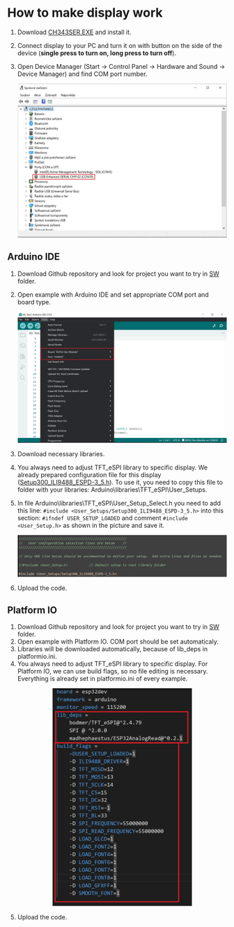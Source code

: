 # How to make display work

1. Download [CH343SER.EXE](http://www.wch-ic.com/search?t=all&q=CH9102) and install it.

2. Connect display to your PC and turn it on with button on the side of the device (**single press to turn on, long press to turn off**).

3. Open Device Manager (Start → Control Panel → Hardware and Sound → Device Manager) and find COM port number.

    ![COM_port](../img/COM_port.jpg)

## Arduino IDE
1. Download Github repository and look for project you want to try in [SW](../SW) folder.
2. Open example with Arduino IDE and set appropriate COM port and board type.
   
    ![ArduinoIDE_set](../img/ArduinoIDE_set.png)

3. Download necessary libraries.
4. You always need to adjust TFT_eSPI library to specific display. We  already prepared configuration file for this display ([Setup300_ILI9488_ESPD-3_5.h](Setup300_ILI9488_ESPD-3_5.h)).
To use it, you need to copy this file to folder with your libraries: Arduino\libraries\TFT_eSPI\User_Setups.
1. In file Arduino\libraries\TFT_eSPI\User_Setup_Select.h you need to add this line: `#include <User_Setups/Setup300_ILI9488_ESPD-3_5.h>` into this section: `#ifndef USER_SETUP_LOADED` and comment `#include <User_Setup.h>` as shown in the picture and save it.
   
   ![User_setup](../img/User_setup.png)

2. Upload the code.
## Platform IO
1. Download Github repository and look for project you want to try in [SW](https://github.com/LaskaKit/ESPD-35/tree/main/SW) folder.
2. Open example with Platform IO. COM port should be set automaticaly.
3. Libraries will be downloaded automatically, because of lib_deps in platformio.ini.
4. You always need to adjust TFT_eSPI library to specific display. For Platform IO, we can use build flags, so no file editing is necessary. Everything is already set in platformio.ini of every example.
    <p align="center">
    <img src="../img/PlatformIO_set.png" height="500">
    </p>
5. Upload the code.